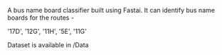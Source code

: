 A bus name board classifier built using Fastai. It can identify bus name boards for the routes -

'17D', '12G', '11H', '5E', '11G'
 
 Dataset is available in /Data
 
 
 

